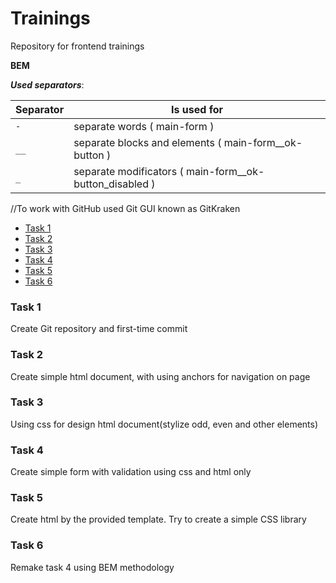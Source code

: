﻿# Trainings
Repository for frontend trainings

**BEM**

_**Used separators**_:
 
 | Separator     | Is used for                                            |
 | ------------- | -------------------------------------------------------|
 | `-`           | separate words ( main-form )                           |
 | `__`          | separate blocks and elements ( main-form__ok-button )  |
 | `_`           | separate modificators ( main-form__ok-button_disabled )|

//To work with GitHub used Git GUI known as GitKraken

* [Task 1](#task-1)
* [Task 2](#task-2)
* [Task 3](#task-3)
* [Task 4](#task-4)
* [Task 5](#task-5)
* [Task 6](#task-6)

### Task 1
Create Git repository and first-time commit

### Task 2
Create simple html document, with using anchors for navigation on page

### Task 3
Using css for design html document(stylize odd, even and other elements)

### Task 4
Create simple form with validation using css and html only

### Task 5
Create html by the provided template. Try to create a simple CSS library

### Task 6
Remake task 4 using BEM methodology